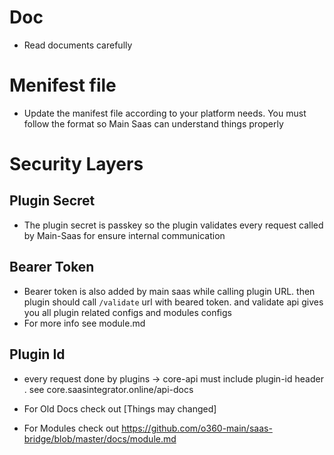 
# Doc
- Read documents carefully


# Menifest file
- Update the manifest file according to your platform needs. You must follow the format so Main Saas can understand things properly

# Security Layers

## Plugin Secret
- The plugin secret is passkey so the plugin validates every request called by Main-Saas for ensure internal communication

## Bearer Token
- Bearer token is also added by main saas while calling plugin URL. then plugin should call `/validate` url with beared token. and validate api gives you all plugin related configs and modules configs
- For more info see module.md

## Plugin Id
- every request done by plugins -> core-api must include plugin-id header . see core.saasintegrator.online/api-docs



- For Old Docs check out [Things may changed]
- For Modules check out https://github.com/o360-main/saas-bridge/blob/master/docs/module.md
